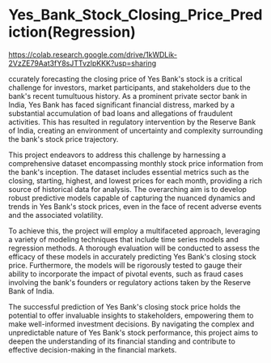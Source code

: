 # Yes_Bank_Stock_Closing_Price_Prediction(Regression)

https://colab.research.google.com/drive/1kWDLik-2VzZE79Aat3fY8sJTTvzlpKKK?usp=sharing

ccurately forecasting the closing price of Yes Bank's stock is a critical challenge for investors, market participants, and stakeholders due to the bank's recent tumultuous history. As a prominent private sector bank in India, Yes Bank has faced significant financial distress, marked by a substantial accumulation of bad loans and allegations of fraudulent activities. This has resulted in regulatory intervention by the Reserve Bank of India, creating an environment of uncertainty and complexity surrounding the bank's stock price trajectory.

This project endeavors to address this challenge by harnessing a comprehensive dataset encompassing monthly stock price information from the bank's inception. The dataset includes essential metrics such as the closing, starting, highest, and lowest prices for each month, providing a rich source of historical data for analysis. The overarching aim is to develop robust predictive models capable of capturing the nuanced dynamics and trends in Yes Bank's stock prices, even in the face of recent adverse events and the associated volatility.

To achieve this, the project will employ a multifaceted approach, leveraging a variety of modeling techniques that include time series models and regression methods. A thorough evaluation will be conducted to assess the efficacy of these models in accurately predicting Yes Bank's closing stock price. Furthermore, the models will be rigorously tested to gauge their ability to incorporate the impact of pivotal events, such as fraud cases involving the bank's founders or regulatory actions taken by the Reserve Bank of India.

The successful prediction of Yes Bank's closing stock price holds the potential to offer invaluable insights to stakeholders, empowering them to make well-informed investment decisions. By navigating the complex and unpredictable nature of Yes Bank's stock performance, this project aims to deepen the understanding of its financial standing and contribute to effective decision-making in the financial markets.

